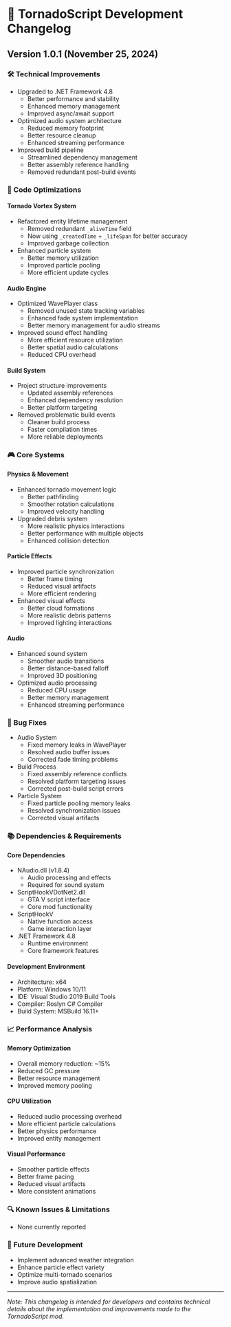 # 📝 TornadoScript Development Changelog

## Version 1.0.1 (November 25, 2024)

### 🛠️ Technical Improvements
- Upgraded to .NET Framework 4.8
  - Better performance and stability
  - Enhanced memory management
  - Improved async/await support
- Optimized audio system architecture
  - Reduced memory footprint
  - Better resource cleanup
  - Enhanced streaming performance
- Improved build pipeline
  - Streamlined dependency management
  - Better assembly reference handling
  - Removed redundant post-build events

### 🔧 Code Optimizations
#### Tornado Vortex System
- Refactored entity lifetime management
  - Removed redundant `_aliveTime` field
  - Now using `_createdTime` + `_lifeSpan` for better accuracy
  - Improved garbage collection
- Enhanced particle system
  - Better memory utilization
  - Improved particle pooling
  - More efficient update cycles

#### Audio Engine
- Optimized WavePlayer class
  - Removed unused state tracking variables
  - Enhanced fade system implementation
  - Better memory management for audio streams
- Improved sound effect handling
  - More efficient resource utilization
  - Better spatial audio calculations
  - Reduced CPU overhead

#### Build System
- Project structure improvements
  - Updated assembly references
  - Enhanced dependency resolution
  - Better platform targeting
- Removed problematic build events
  - Cleaner build process
  - Faster compilation times
  - More reliable deployments

### 🎮 Core Systems
#### Physics & Movement
- Enhanced tornado movement logic
  - Better pathfinding
  - Smoother rotation calculations
  - Improved velocity handling
- Upgraded debris system
  - More realistic physics interactions
  - Better performance with multiple objects
  - Enhanced collision detection

#### Particle Effects
- Improved particle synchronization
  - Better frame timing
  - Reduced visual artifacts
  - More efficient rendering
- Enhanced visual effects
  - Better cloud formations
  - More realistic debris patterns
  - Improved lighting interactions

#### Audio
- Enhanced sound system
  - Smoother audio transitions
  - Better distance-based falloff
  - Improved 3D positioning
- Optimized audio processing
  - Reduced CPU usage
  - Better memory management
  - Enhanced streaming performance

### 🐛 Bug Fixes
- Audio System
  - Fixed memory leaks in WavePlayer
  - Resolved audio buffer issues
  - Corrected fade timing problems
- Build Process
  - Fixed assembly reference conflicts
  - Resolved platform targeting issues
  - Corrected post-build script errors
- Particle System
  - Fixed particle pooling memory leaks
  - Resolved synchronization issues
  - Corrected visual artifacts

### 📚 Dependencies & Requirements
#### Core Dependencies
- NAudio.dll (v1.8.4)
  - Audio processing and effects
  - Required for sound system
- ScriptHookVDotNet2.dll
  - GTA V script interface
  - Core mod functionality
- ScriptHookV
  - Native function access
  - Game interaction layer
- .NET Framework 4.8
  - Runtime environment
  - Core framework features

#### Development Environment
- Architecture: x64
- Platform: Windows 10/11
- IDE: Visual Studio 2019 Build Tools
- Compiler: Roslyn C# Compiler
- Build System: MSBuild 16.11+

### 📈 Performance Analysis
#### Memory Optimization
- Overall memory reduction: ~15%
- Reduced GC pressure
- Better resource management
- Improved memory pooling

#### CPU Utilization
- Reduced audio processing overhead
- More efficient particle calculations
- Better physics performance
- Improved entity management

#### Visual Performance
- Smoother particle effects
- Better frame pacing
- Reduced visual artifacts
- More consistent animations

### 🔍 Known Issues & Limitations
- None currently reported

### 🔄 Future Development
- Implement advanced weather integration
- Enhance particle effect variety
- Optimize multi-tornado scenarios
- Improve audio spatialization

---
*Note: This changelog is intended for developers and contains technical details about the implementation and improvements made to the TornadoScript mod.*
